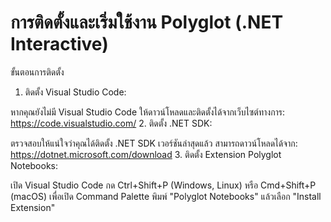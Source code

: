 # การติดตั้งและเริ่มใช้งาน Polyglot (.NET Interactive) 

ขั้นตอนการติดตั้ง
1. ติดตั้ง Visual Studio Code:

หากคุณยังไม่มี Visual Studio Code ให้ดาวน์โหลดและติดตั้งได้จากเว็บไซต์ทางการ: https://code.visualstudio.com/
2. ติดตั้ง .NET SDK:

ตรวจสอบให้แน่ใจว่าคุณได้ติดตั้ง .NET SDK เวอร์ชันล่าสุดแล้ว สามารถดาวน์โหลดได้จาก: https://dotnet.microsoft.com/download
3. ติดตั้ง Extension Polyglot Notebooks:

เปิด Visual Studio Code
กด Ctrl+Shift+P (Windows, Linux) หรือ Cmd+Shift+P (macOS) เพื่อเปิด Command Palette
พิมพ์ "Polyglot Notebooks" แล้วเลือก "Install Extension"